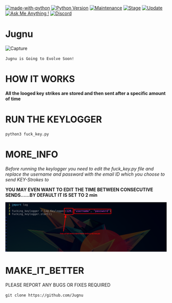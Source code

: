 [![made-with-python](https://img.shields.io/badge/Made%20with-Python-1f425f.svg)](https://www.python.org/)
[![Python Version](https://img.shields.io/badge/python-3.6+-green)](https://www.python.org)
[![Maintenance](https://img.shields.io/badge/Maintained%3F-yes-green.svg)](https://github.com/SxNade)
[![Stage](https://img.shields.io/badge/Release-Stable-brightgreen.svg)](https://github.com/SxNade/Thor)
[![Update](https://img.shields.io/badge/updated-today-brightgreen)](https://github.com/SxNade/Thor/commits/main)
[![Ask Me Anything !](https://img.shields.io/badge/Ask%20me-anything-1abc9c.svg)](https://github.com/SxNade)
[![Discord](https://img.shields.io/discord/591914197219016707.svg?label=&logo=discord&logoColor=ffffff&color=7389D8&labelColor=6A7EC2)](https://github.com/SxNade)

# Jugnu

![Capture](https://image.flaticon.com/icons/png/512/869/869316.png)

`Jugnu is Going to Evolve Soon!`

# HOW IT WORKS

**All the looged key strikes are stored and then sent after a specific amount of time**

# RUN THE KEYLOGGER

`python3 fuck_key.py`

# MORE_INFO

*Before running the keylogger you need to edit the fuck_key.py file and replace the username and password with the email ID which you choose to send KEY-Strokes to*

**YOU MAY EVEN WANT TO EDIT THE TIME BETWEEN CONSECUTIVE SENDS......BY DEFAULT IT IS SET TO 2 min**

![Capture](https://raw.githubusercontent.com/SxNade/Jugnu/main/s.png)

# MAKE_IT_BETTER

PLEASE REPORT ANY BUGS OR FIXES REQUIRED

`git clone https://github.com/Jugnu`
